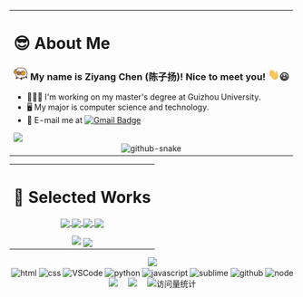 <!-- dynamic typing effect 动态打字效果 -->
<!-- 👋
<div align="center">
    <div>
        <img src="https://readme-typing-svg.demolab.com?font=Fira+Code&pause=1000&width=800&lines=console.log(%22Hello%2C%20World%22);你好！我是陈子扬！研究计算机视觉方向！&center=true&size=27" />
    </div>

    

</div>
 -->

<!-- knock code pictures 敲代码的图片 -->
<!-- 
<div align="center">
    
<picture>
<source media="(prefers-color-scheme: dark)" srcset="https://cdn.jsdelivr.net/gh/ZYangChen/ZYangChen/assets/images/coding.gif" />
<source media="(prefers-color-scheme: light)" srcset="https://cdn.jsdelivr.net/gh/ZYangChen/ZYangChen/assets/images/developer.svg" height="225px" />
<img src="https://cdn.jsdelivr.net/gh/ZYangChen/ZYangChen/assets/images/coding.gif" />
</picture>

</div>
 -->

<table align="center"  width="100%">
    
<tr><td>

# :sunglasses: About Me

<p width="100%">
    
### <img src="https://github.com/ZYangChen/ZYangChen/blob/main/assets/images/sheep.png" width="25px" /> My name is Ziyang Chen (陈子扬)! Nice to meet you! <img src="https://github.com/ZYangChen/ZYangChen/blob/main/assets/images/Hii.gif" width="20px">:smiley:
    
- 👨🏻‍🎓 I'm working on my master's degree at Guizhou University.
- 🖥️ My major is computer science and technology.
- 📧 E-mail me at [![Gmail Badge](https://img.shields.io/badge/-ziyangchen2000@gmail.com-c14438?style=flat-square&logo=Gmail&logoColor=white&link=mailto:ziyangchen2000@gmail.com)](mailto:ziyangchen2000@gmail.com)

</p>

<!-- ########################################## 分割 ########################################## -->
<img width="200%" src="https://cdn.jsdelivr.net/gh/ZYangChen/ZYangChen/assets/images/hr.gif" />
<div align="center">
<picture>
    <source media="(prefers-color-scheme: dark)" srcset="https://cdn.jsdelivr.net/gh/ZYangChen/ZYangChen/profile-snake-contrib/github-contribution-grid-snake-dark.svg" />
    <source media="(prefers-color-scheme: light)" srcset="https://cdn.jsdelivr.net/gh/ZYangChen/ZYangChen/profile-snake-contrib/github-contribution-grid-snake.svg" />
    <img alt="github-snake" src="https://cdn.jsdelivr.net/gh/ZYangChen/ZYangChen/profile-snake-contrib/github-contribution-grid-snake-dark.svg" />
</picture>
</div>
</td></tr>

</table>

<table align="center"  width="100%">
    
<tr><td>
    
# 📖 Selected Works

<div align="center">
<p width="100%">
<a href="https://github.com/ZYangChen/MoCha-Stereo">
  <img align="center" src="https://github-readme-stats.vercel.app/api/pin/?username=ZYangChen&repo=MoCha-Stereo&theme=light" />
</a>
<a href="https://github.com/ZYangChen/FDN-MVS">
  <img align="center" src="https://github-readme-stats.vercel.app/api/pin/?username=ZYangChen&repo=FDN-MVS&theme=light" />
</a>
<a href="https://github.com/ZYangChen/DC-SatMVS">
  <img align="center" src="https://github-readme-stats.vercel.app/api/pin/?username=ZYangChen&repo=DC-SatMVS&theme=light" />
</a>
<a href="https://github.com/aoe-wyb/DDLNet">
  <img align="center" src="https://github-readme-stats.vercel.app/api/pin/?username=aoe-wyb&repo=DDLNet(co-author)&theme=light" />
</a>
</p>

<!-- ########################################## 分割 ########################################## -->
<img width="200%" src="https://cdn.jsdelivr.net/gh/ZYangChen/ZYangChen/assets/images/hr.gif" />

<img align="center" src="https://cdn.jsdelivr.net/gh/ZYangChen/ZYangChen/assets/images/icon.png" />


</div>
</td></tr>

</table>

<div align="center">

<img width="36%" src="https://cdn.jsdelivr.net/gh/ZYangChen/ZYangChen/assets/images/githubgif.gif" />


<div align="center">
  <img alt-"html5" src="https://media.giphy.com/media/XAxylRMCdpbEWUAvr8/giphy.gif" width="100" title="html">
  <img alt="css" src="https://media.giphy.com/media/fsEaZldNC8A1PJ3mwp/giphy.gif" width="100" title="css">
  <img alt="VSCode" src="https://i.giphy.com/media/IdyAQJVN2kVPNUrojM/200.webp" width="100" title="vscode">
  <img alt="python" src="https://i.giphy.com/media/LMt9638dO8dftAjtco/200.webp" width="100" title="python">
  <img alt="javascript" src="https://media3.giphy.com/media/ln7z2eWriiQAllfVcn/200w.webp" width="100" title="javascript">
  <img alt="sublime" src="https://media.giphy.com/media/jnDKffgCfGYOp6cMTK/giphy.gif" width="100" title="sublime">
  <img alt="github" src="https://i.giphy.com/media/KzJkzjggfGN5Py6nkT/200.webp" width="100" title="github">
  <img alt="node" src="https://media.giphy.com/media/kdFc8fubgS31b8DsVu/giphy.gif" width="85" title="node">
</div>

<div align="center">
    <div>
    <a href="https://zyangchen.github.io/"><img src="https://img.shields.io/badge/HomePage-主页-cd981d" /></a>&emsp;
    <a href="https://blog.csdn.net/weixin_46124302/"><img src="https://img.shields.io/badge/Blog-CSDN-c32136" /></a>&emsp;
    <!-- visitor statistics logo 访问量统计徽标 -->
    <img src="https://komarev.com/ghpvc/?username=ZYangChen&label=Views&color=0e75b6&style=flat" alt="访问量统计" />
    </div>
</div>



<!-- 
<table>

<tr><td>


 # 💖 Current Interests

### Stereo Vision

<p align="center">
    
![image](https://github.com/ZYangChen/ZYangChen/blob/main/assets/images/Disparity.gif)

</p>

</td></tr>

<tr><td>
    
### Video Processing

https://github.com/ZYangChen/ZYangChen/assets/108012397/e80619dd-5907-4f89-9324-aaf03751c73f

</td></tr>

</table>
-->


<!-- <img src="https://cdn.jsdelivr.net/gh/ZYangChen/ZYangChen/assets/images/icon.png" />

########################################## 分割 ########################################## -->
<!-- <img width="200%" src="https://cdn.jsdelivr.net/gh/ZYangChen/ZYangChen/assets/images/hr.gif" />

<div align="center">
    
<a href="https://github.com/ZYangChen">
    <img align="center" width="80%" src="https://github-readme-stats.vercel.app/api?username=ZYangChen&theme=buefy&show_icons=true" />
</a>

</div>

<br>

<br> -->

<!-- GitHub Activity Graph GitHub 活动图 -->
<!-- <table>
  <tr>
    <td>
      <picture>
        <source media="(prefers-color-scheme: dark)" srcset="https://github-readme-activity-graph.vercel.app/graph?username=ZYangChen&theme=xcode&bg_color=FF000000&hide_border=true" />
        <source media="(prefers-color-scheme: light)" srcset="https://github-readme-activity-graph.vercel.app/graph?username=ZYangChen&theme=xcode&bg_color=FF000000&color=000000&hide_border=true" />
        <img src="https://github-readme-activity-graph.vercel.app/graph?username=ZYangChen&theme=xcode&bg_color=FF000000&hide_border=true" />
      </picture>
  </tr>
</table>
 -->


<!-- GitHub metrics 信息指标
<div align="center">


<img width="36%" src="https://cdn.jsdelivr.net/gh/ZYangChen/ZYangChen/assets/images/githubgif.gif" />


<div align="center">
  <img alt-"html5" src="https://media.giphy.com/media/XAxylRMCdpbEWUAvr8/giphy.gif" width="100" title="html">
  <img alt="css" src="https://media.giphy.com/media/fsEaZldNC8A1PJ3mwp/giphy.gif" width="100" title="css">
  <img alt="VSCode" src="https://i.giphy.com/media/IdyAQJVN2kVPNUrojM/200.webp" width="100" title="vscode">
  <img alt="python" src="https://i.giphy.com/media/LMt9638dO8dftAjtco/200.webp" width="100" title="python">
  <img alt="javascript" src="https://media3.giphy.com/media/ln7z2eWriiQAllfVcn/200w.webp" width="100" title="javascript">
  <img alt="sublime" src="https://media.giphy.com/media/jnDKffgCfGYOp6cMTK/giphy.gif" width="100" title="sublime">
  <img alt="github" src="https://i.giphy.com/media/KzJkzjggfGN5Py6nkT/200.webp" width="100" title="github">
  <img alt="node" src="https://media.giphy.com/media/kdFc8fubgS31b8DsVu/giphy.gif" width="85" title="node">
</div>
 -->

<!-- 个人资料徽标 -->


</div>

<!--


**ZYangChen/ZYangChen** is a ✨ _special_ ✨ repository because its `README.md` (this file) appears on your GitHub profile.

Here are some ideas to get you started:

- 🔭 I’m currently working on ...
- 🌱 I’m currently learning ...
- 👯 I’m looking to collaborate on ...
- 🤔 I’m looking for help with ...
- 💬 Ask me about ...
- 📫 How to reach me: ...
- 😄 Pronouns: ...
- ⚡ Fun fact: ...
- :orange_book: Focusing on Swift & iOS
- :hammer: Creator of applications and frameworks
- :ram: Founder the ObjCCN
- :meat_on_bone: Meat lover
-->
